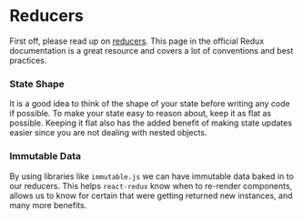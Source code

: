 # Reducers

First off, please read up on [reducers](http://redux.js.org/docs/basics/Reducers.html). This page in the official Redux documentation is a great resource and covers a lot of conventions and best practices.

### State Shape

It is a good idea to think of the shape of your state before writing any code if possible. To make your state easy to reason about, keep it as flat as possible. Keeping it flat also has the added benefit of making state updates easier since you are not dealing with nested objects.

### Immutable Data

By using libraries like `immutable.js` we can have immutable data baked in to our reducers. This helps `react-redux` know when to re-render components, allows us to know for certain that were getting returned new instances, and many more benefits.
